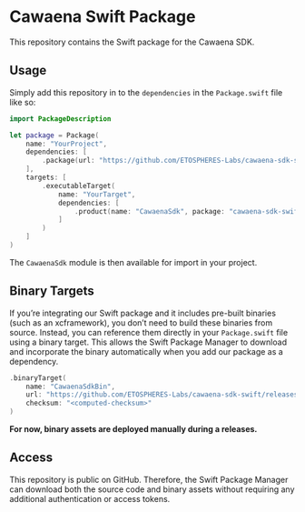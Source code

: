 # Cawaena Swift Package

This repository contains the Swift package for the Cawaena SDK.

## Usage

Simply add this repository in to the `dependencies` in the `Package.swift` file like so:

```swift
import PackageDescription

let package = Package(
    name: "YourProject",
    dependencies: [
        .package(url: "https://github.com/ETOSPHERES-Labs/cawaena-sdk-swift.git", from: "0.0.1")
    ],
    targets: [
        .executableTarget(
            name: "YourTarget",
            dependencies: [
                .product(name: "CawaenaSdk", package: "cawaena-sdk-swift")
            ]
        )
    ]
)
```

The `CawaenaSdk` module is then available for import in your project.

## Binary Targets

If you’re integrating our Swift package and it includes pre-built binaries (such as an xcframework), you don’t need to build these binaries from source. Instead, you can reference them directly in your `Package.swift` file using a binary target. This allows the Swift Package Manager to download and incorporate the binary automatically when you add our package as a dependency.

```swift
.binaryTarget(
    name: "CawaenaSdkBin",
    url: "https://github.com/ETOSPHERES-Labs/cawaena-sdk-swift/releases/download/0.0.1/CawaenaSdkBin.xcframework.zip",
    checksum: "<computed-checksum>"
)
```

**For now, binary assets are deployed manually during a releases.**

## Access

This repository is public on GitHub. Therefore, the Swift Package Manager can download both the source code and binary assets without requiring any additional authentication or access tokens.
